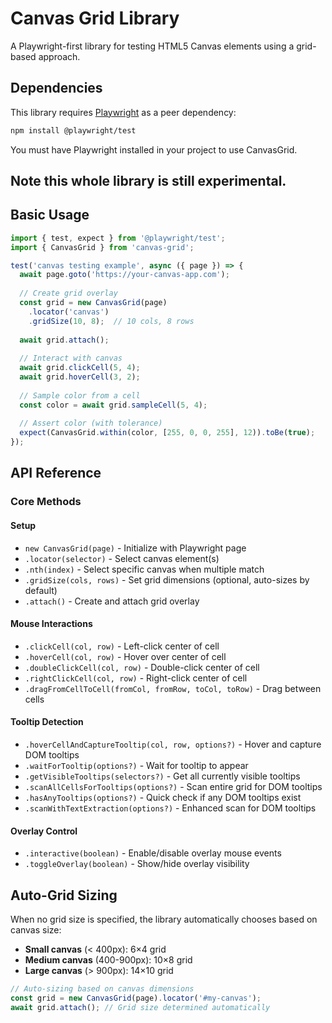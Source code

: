 # Canvas Grid Library

A Playwright-first library for testing HTML5 Canvas elements using a grid-based approach.


## Dependencies

This library requires [Playwright](https://playwright.dev/) as a peer dependency:

```bash
npm install @playwright/test
```

You must have Playwright installed in your project to use CanvasGrid.

## Note this whole library is still experimental.

## Basic Usage

```typescript
import { test, expect } from '@playwright/test';
import { CanvasGrid } from 'canvas-grid';

test('canvas testing example', async ({ page }) => {
  await page.goto('https://your-canvas-app.com');
  
  // Create grid overlay
  const grid = new CanvasGrid(page)
    .locator('canvas')
    .gridSize(10, 8);  // 10 cols, 8 rows
  
  await grid.attach();
  
  // Interact with canvas
  await grid.clickCell(5, 4);
  await grid.hoverCell(3, 2);
  
  // Sample color from a cell
  const color = await grid.sampleCell(5, 4);
  
  // Assert color (with tolerance)
  expect(CanvasGrid.within(color, [255, 0, 0, 255], 12)).toBe(true);
});
```

## API Reference

### Core Methods

#### Setup
- `new CanvasGrid(page)` - Initialize with Playwright page
- `.locator(selector)` - Select canvas element(s)
- `.nth(index)` - Select specific canvas when multiple match
- `.gridSize(cols, rows)` - Set grid dimensions (optional, auto-sizes by default)
- `.attach()` - Create and attach grid overlay

#### Mouse Interactions
- `.clickCell(col, row)` - Left-click center of cell
- `.hoverCell(col, row)` - Hover over center of cell
- `.doubleClickCell(col, row)` - Double-click center of cell
- `.rightClickCell(col, row)` - Right-click center of cell
- `.dragFromCellToCell(fromCol, fromRow, toCol, toRow)` - Drag between cells

#### Tooltip Detection
- `.hoverCellAndCaptureTooltip(col, row, options?)` - Hover and capture DOM tooltips
- `.waitForTooltip(options?)` - Wait for tooltip to appear
- `.getVisibleTooltips(selectors?)` - Get all currently visible tooltips
- `.scanAllCellsForTooltips(options?)` - Scan entire grid for DOM tooltips
- `.hasAnyTooltips(options?)` - Quick check if any DOM tooltips exist
- `.scanWithTextExtraction(options?)` - Enhanced scan for DOM tooltips

#### Overlay Control
- `.interactive(boolean)` - Enable/disable overlay mouse events
- `.toggleOverlay(boolean)` - Show/hide overlay visibility

## Auto-Grid Sizing

When no grid size is specified, the library automatically chooses based on canvas size:

- **Small canvas** (< 400px): 6×4 grid
- **Medium canvas** (400-900px): 10×8 grid  
- **Large canvas** (> 900px): 14×10 grid

```typescript
// Auto-sizing based on canvas dimensions
const grid = new CanvasGrid(page).locator('#my-canvas');
await grid.attach(); // Grid size determined automatically
```